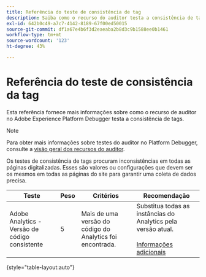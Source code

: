 ```yaml
---
title: Referência do teste de consistência de tag
description: Saiba como o recurso do auditor testa a consistência de tags no Adobe Experience Platform Debugger.
exl-id: 642b0c49-a7c7-4142-8189-67f00ed50015
source-git-commit: df1a67e4b6f3d2eaeaba2b8d3c9b1588ee0b1461
workflow-type: tm+mt
source-wordcount: '123'
ht-degree: 43%

---
```


# Referência do teste de consistência da tag

Esta referência fornece mais informações sobre como o recurso de auditor no Adobe Experience Platform Debugger testa a consistência de tags.

>[!NOTE]
>
>Para obter mais informações sobre testes do auditor no Platform Debugger, consulte a [visão geral dos recursos do auditor](./overview.md).

Os testes de consistência de tags procuram inconsistências em todas as páginas digitalizadas. Esses são valores ou configurações que devem ser os mesmos em todas as páginas do site para garantir uma coleta de dados precisa.

| Teste | Peso | Critérios | Recomendação |
| --- | --- | --- | --- |
| Adobe Analytics - Versão de código consistente | 5 | Mais de uma versão do código do Analytics foi encontrada. | Substitua todas as instâncias do Analytics pela versão atual.<br><br>[Informações adicionais](https://experienceleague.adobe.com/docs/analytics/implementation/home.html?lang=pt-BR) |

{style="table-layout:auto"}
